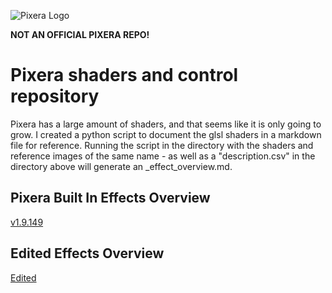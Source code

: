 ![Pixera Logo](https://pixera.one/typo3conf/ext/avtheme/Resources/Public/Images/pixera-logo.svg)

**NOT AN OFFICIAL PIXERA REPO!**

# Pixera shaders and control repository
Pixera has a large amount of shaders, and that seems like it is only going to grow. I created a python script to document the glsl shaders in a markdown file for reference. Running the script in the directory with the shaders and reference images of the same name - as well as a "description.csv" in the directory above will generate an _effect_overview.md.

## Pixera Built In Effects Overview
[v1.9.149](/Pixera/Shaders/v1.9.149/_effect_overview.md)
## Edited Effects Overview
[Edited](/Shaders/Pixera-Edited/_effect_overview.md)
